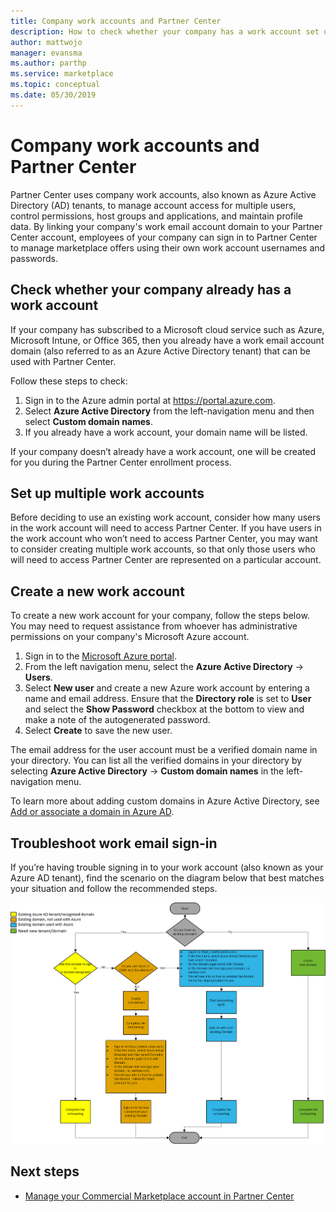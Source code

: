 ```yaml
---
title: Company work accounts and Partner Center 
description: How to check whether your company has a work account set up with Microsoft, create a new work account, or set up multiple work accounts to use with Partner Center. 
author: mattwojo
manager: evansma
ms.author: parthp 
ms.service: marketplace 
ms.topic: conceptual
ms.date: 05/30/2019
---
```


# Company work accounts and Partner Center

Partner Center uses company work accounts, also known as Azure Active Directory (AD) tenants, to manage account access for multiple users, control permissions, host groups and applications, and maintain profile data. By linking your company's work email account domain to your Partner Center account, employees of your company can sign in to Partner Center to manage marketplace offers using their own work account usernames and passwords.

## Check whether your company already has a work account

If your company has subscribed to a Microsoft cloud service such as Azure, Microsoft Intune, or Office 365, then you already have a work email account domain (also referred to as an Azure Active Directory tenant) that can be used with Partner Center.

Follow these steps to check:
1. Sign in to the Azure admin portal at https://portal.azure.com.
2. Select **Azure Active Directory** from the left-navigation menu and then select **Custom domain names**.
3. If you already have a work account, your domain name will be listed.

If your company doesn’t already have a work account, one will be created for you during the Partner Center enrollment process.

## Set up multiple work accounts

Before deciding to use an existing work account, consider how many users in the work account will need to access Partner Center. If you have users in the work account who won’t need to access Partner Center, you may want to consider creating multiple work accounts, so that only those users who will need to access Partner Center are represented on a particular account.

## Create a new work account

To create a new work account for your company, follow the steps below. You may need to request assistance from whoever has administrative permissions on your company's Microsoft Azure account.

1. Sign in to the [Microsoft Azure portal](https://portal.azure.com).
2. From the left navigation menu, select the **Azure Active Directory** -> **Users**.
3. Select **New user** and create a new Azure work account by entering a name and email address. Ensure that the **Directory role** is set to **User** and select the **Show Password** checkbox at the bottom to view and make a note of the autogenerated password.
4. Select **Create** to save the new user.

The email address for the user account must be a verified domain name in your directory. You can list all the verified domains in your directory by selecting **Azure Active Directory** -> **Custom domain names** in the left-navigation menu.

To learn more about adding custom domains in Azure Active Directory, see [Add or associate a domain in Azure AD](https://docs.microsoft.com/azure/active-directory/active-directory-add-domain).

## Troubleshoot work email sign-in

If you’re having trouble signing in to your work account (also known as your Azure AD tenant), find the scenario on the diagram below that best matches your situation and follow the recommended steps.

![Diagram for troubleshooting work account sign-in](./media/onboarding-aad-flow.png)

## Next steps

- [Manage your Commercial Marketplace account in Partner Center](./manage-account.md) 
